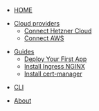 <!-- docs/_sidebar.md -->
* [HOME](/)
<!-- * [How it works](how-it-works.md) -->
<!-- * [Get started](Get-started/) -->
<!--  * [Create cluster](Get-started/create-cluster.md) -->
<!--  * [Deploy your first app](Get-started/deploy-app.md) -->
* [Cloud providers](/Cloud-providers/)
  * [Connect Hetzner Cloud](/Cloud-providers/connect-hetzner-cloud.md)
  * [Connect AWS](/Cloud-providers/connect-aws.md)
<!--  * [Increase quotas](./Cloud-providers/quotas.md) -->
* [Guides](/Guides/)
  * [Deploy Your First App](/Guides/deploy-your-first-app.md)
  * [Install Ingress NGINX](/Guides/ingress-nginx.md)
  * [Install cert-manager](/Guides/cert-manager.md)
<!--  * [Use GitHub registry](./Guides/use-gh-registry.md) -->
* [CLI](/CLI.md)
<!-- * [FAQ](FAQ.md) -->
* [About](/about.md)
